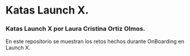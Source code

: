 # Katas Launch X.


### Katas Launch X por Laura Cristina Ortiz Olmos.

En este repositorio se muestran los retos hechos durante OnBoarding en Launch X.                                   
